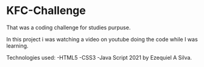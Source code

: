 # KFC-Challenge

That was a coding challenge for studies purpuse.

In this project i was watching a video on youtube doing the code while I was learning.

Technologies used: -HTML5 -CSS3 -Java Script 2021 by Ezequiel A Silva.

